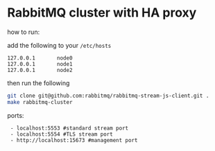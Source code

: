 RabbitMQ cluster with HA proxy 
===

how to run:

add the following to your `/etc/hosts`
```
127.0.0.1       node0
127.0.0.1       node1
127.0.0.1       node2
```

then run the following

```bash
git clone git@github.com:rabbitmq/rabbitmq-stream-js-client.git .
make rabbitmq-cluster
```

ports:
```
 - localhost:5553 #standard stream port
 - localhost:5554 #TLS stream port
 - http://localhost:15673 #management port
```
